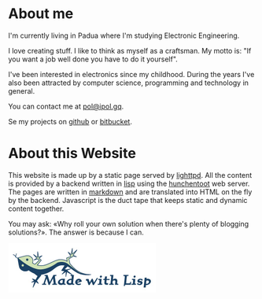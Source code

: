 # About me

I'm currently living in Padua where I'm studying Electronic Engineering.

I love creating stuff. I like to think as myself as a craftsman. My motto is:
"If you want a job well done you have to do it yourself".

I've been interested in electronics since my childhood. During the years I've
also been attracted by computer science, programming and technology in general.

You can contact me at [pol@ipol.gq](mailto:pol@ipol.gq).

Se my projects on [github](https://github.com/electricant) or
[bitbucket](https://bitbucket.org/paolo_scr).

# About this Website

This website is made up by a static page served by
[lighttpd](https://www.lighttpd.net/). All the content is provided by a backend
written in [lisp](http://lispers.org/) using the
[hunchentoot](http://weitz.de/hunchentoot/) web server. The pages are written in
[markdown](https://daringfireball.net/projects/markdown/) and are translated
into HTML on the fly by the backend. Javascript is the duct tape that keeps
static and dynamic content together.

You may ask: «Why roll your own solution when there's plenty of blogging
solutions?». The answer is because I can.
<p>
      <img src="img/made-with-lisp-logo.jpg" width="300" height="100"/>
</p>